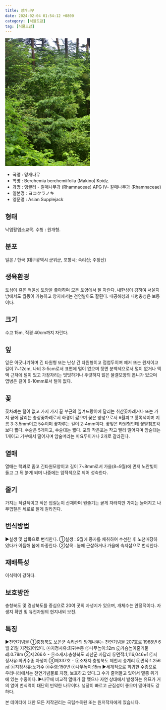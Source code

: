 ```yaml
---
title: 망개나무
date: 2024-02-04 01:54:12 +0800
category: [식물도감]
tag: [식물도감]
---
```




![망개나무](/assets/img/fileUpload/plants/basic/Rhamnaceae/Berchemia/7046/7046_2020_9_th2.JPG)
- 국명 : 망개나무
- 학명 : Berchemia berchemiifolia (Makino) Koidz.
- 과명 : 앵글러 - 갈매나무과 (Rhamnaceae) APG Ⅳ- 갈매나무과 (Rhamnaceae)
- 일본명 : ヨコクラノキ
- 영문명 : Asian Supplejack


## 형태
낙엽활엽소교목. 수형 : 원개형.
## 분포
일본 / 한국 (대구광역시 군위군, 포항시; 속리산; 주왕산) 
## 생육환경
토심이 깊은 적윤성 토양을 좋아하며 모든 토양에서 잘 자란다. 내한성이 강하여 서울지방에서도 월동이 가능하고 양지에서는 천연발아도 잘된다. 내공해성과 내병충성은 보통이다.
## 크기
수고 15m, 직경 40cm까지 자란다.
## 잎
잎은 어긋나기하며 긴 타원형 또는 난상 긴 타원형이고 점첨두이며 예저 또는 원저이고 길이 7~12cm, 나비 3-5cm로서 표면에 털이 없으며 뒷면 분백색으로서 털이 없거나 맥액 근처에 털이 있고 가장자리는 밋밋하거나 뚜렷하지 않은 물결모양의 톱니가 있으며 엽병은 길이 6-10mm로서 털이 없다.
## 꽃
꽃차례는 털이 없고 가지 가지 끝 부근의 잎겨드랑이에 달리는 취산꽃차례거나 또는 가지 끝에 달리는 총상꽃차례로서 화경이 짧으며 꽃은 양성으로서 6월피고 황록색이며 지름 3-3.5mm이고 5수이며 꽃자루는 길이 2-4mm이다. 꽃잎은 타원형인데 꽃받침조각보다 짧다. 수술은 5개이고, 수술대는 짧다. 포와 작은포는 작고 빨리 떨어지며 암술대는 1개이고 기부에서 떨어지며 암술머리는 미요두이거나 2개로 갈라진다.
## 열매
열매는 핵과로 좁고 긴타원모양이고 길이 7~8mm로서 가을(8~9월)에 먼저 노란빛이 돌고 그 뒤 붉게 되며 나중에는 암적색으로 되어 성숙한다.
## 줄기
가지는 적갈색이고 작은 껍질눈이 산재하며 원줄기는 곧게 자라지만 가지는 늘어지고 나무껍질은 세로로 잘게 갈라진다.
## 번식방법
▶실생 및 삽목으로 번식한다. 
①실생 : 9월에 종자를 채취하여 수선한 후 노천매장하였다가 이듬해 봄에 파종한다. 
②삽목 : 봄에 근삽하거나 가을에 숙지삽으로 번식한다.
## 재배특성
이식력이 강하다.
## 보호방안
충청북도 및 경상북도를 중심으로 20여 곳의 자생지가 있으며, 개체수는 안정적이다. 자생지 확인 및 유전자원의 현지내외 보전.
## 특징
▶천연기념물
①충청북도 보은군 속리산의 망개나무는 천연기념물 207호로 1968년 6월 21일 지정되어있다. ⓐ지정사유:희귀수종 ⓑ나무높이:12m ⓒ가슴높이줄기둘레:0.78m
②제266호 - ⓐ소재지:충청북도 괴산군 사담리 ⓑ면적:1,116,046㎡ ⓒ지정사유:희귀수종 자생지
③제337호 - ⓐ소재지:충청북도 제천시 송계리 ⓑ면적:1.256㎡ ⓒ지정사유:노거수 ⓓ수령:150년 ⓔ나무높이:15m
▶세계적으로 희귀한 수종으로 우리나라에서는 천연기념물로 지정, 보호하고 있다.그 수가 줄어들고 있어서 멸종 위기에 있는 수종이다. 
▶나무에 비교적 열매가 잘 맺으나 자연 상태에서 발생하는 유묘가 거의 없어 번식력이 대단히 빈약한 나무이다. 생장이 빠르고 군집성이 좋으며 맹아력도 강하다.






본 데이터에 대한 모든 저작권리는 국립수목원 또는 원저작자에게 있습니다.
